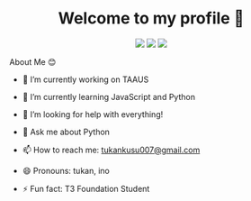 <h1 align="center">Welcome to my profile 👋</h1>
<p align="center">
  <a href="https://open.spotify.com/user/lczlaz5k9o6um7rs8gmyio9mv?si=b17b640b7d2744c2" target"blank_"><img src="https://img.shields.io/badge/Spotify%20-1ed760.svg?&style=for-the-badge&logo=spotify&logoColor=white"></a>
  <a href="https://www.reddit.com/user/AcronisPyIno" target"blank_"><img src="https://img.shields.io/badge/reddit%20-ff3b00.svg?&style=for-the-badge&logo=reddit&logoColor=white"></a>
  <a href="https://www.instagram.com/ino.cpp/" target"blank_"><img src="https://img.shields.io/badge/INSTAGRAM%20-DC3175.svg?&style=for-the-badge&logo=instagram&logoColor=white"></a>

About Me 😊
  </a>
- 🔭 I’m currently working on TAAUS
- 🌱 I’m currently learning JavaScript and Python
- 🤔 I’m looking for help with everything!
- 💬 Ask me about Python
- 📫 How to reach me: tukankusu007@gmail.com
- 😄 Pronouns: tukan, ino
- ⚡ Fun fact: T3 Foundation Student

  </p>


